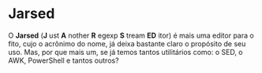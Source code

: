 # Jarsed
O **Jarsed** (**J** ust **A** nother **R** egexp **S** tream **ED** itor) é mais uma editor para o fito, cujo o acrônimo do nome, já deixa bastante claro o propósito de seu uso. Mas, por que mais um, se já temos tantos utilitários como: o SED, o AWK, PowerShell e tantos outros? 
